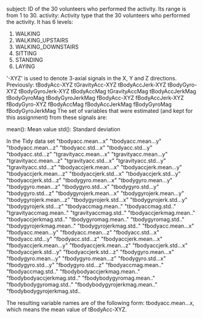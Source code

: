 subject:	ID of the 30 volunteers who performed the activity. Its range is from 1 to 30.
activity:	Activity type that the 30 volunteers who performed the activity.
 It has 6 levels:
 1. WALKING
 2. WALKING_UPSTAIRS
 3. WALKING_DOWNSTAIRS
 4. SITTING
 5. STANDING
 6. LAYING

'-XYZ' is used to denote 3-axial signals in the X, Y and Z directions.
Previously:
tBodyAcc-XYZ
tGravityAcc-XYZ
tBodyAccJerk-XYZ
tBodyGyro-XYZ
tBodyGyroJerk-XYZ
tBodyAccMag
tGravityAccMag
tBodyAccJerkMag
tBodyGyroMag
tBodyGyroJerkMag
fBodyAcc-XYZ
fBodyAccJerk-XYZ
fBodyGyro-XYZ
fBodyAccMag
fBodyAccJerkMag
fBodyGyroMag
fBodyGyroJerkMag
The set of variables that were estimated (and kept for this assignment) from these signals are:

mean(): Mean value
std(): Standard deviation

In the Tidy data set 
"tbodyacc.mean...x" "tbodyacc.mean...y" "tbodyacc.mean...z" "tbodyacc.std...x" "tbodyacc.std...y" "tbodyacc.std...z" "tgravityacc.mean...x" "tgravityacc.mean...y" "tgravityacc.mean...z" "tgravityacc.std...x" "tgravityacc.std...y" "tgravityacc.std...z" "tbodyaccjerk.mean...x" "tbodyaccjerk.mean...y" "tbodyaccjerk.mean...z" "tbodyaccjerk.std...x" "tbodyaccjerk.std...y" "tbodyaccjerk.std...z" "tbodygyro.mean...x" "tbodygyro.mean...y" "tbodygyro.mean...z" "tbodygyro.std...x" "tbodygyro.std...y" "tbodygyro.std...z" "tbodygyrojerk.mean...x" "tbodygyrojerk.mean...y" "tbodygyrojerk.mean...z" "tbodygyrojerk.std...x" "tbodygyrojerk.std...y" "tbodygyrojerk.std...z" "tbodyaccmag.mean.." "tbodyaccmag.std.." "tgravityaccmag.mean.." "tgravityaccmag.std.." "tbodyaccjerkmag.mean.." "tbodyaccjerkmag.std.." "tbodygyromag.mean.." "tbodygyromag.std.." "tbodygyrojerkmag.mean.." "tbodygyrojerkmag.std.." "fbodyacc.mean...x" "fbodyacc.mean...y" "fbodyacc.mean...z" "fbodyacc.std...x" "fbodyacc.std...y" "fbodyacc.std...z" "fbodyaccjerk.mean...x" "fbodyaccjerk.mean...y" "fbodyaccjerk.mean...z" "fbodyaccjerk.std...x" "fbodyaccjerk.std...y" "fbodyaccjerk.std...z" "fbodygyro.mean...x" "fbodygyro.mean...y" "fbodygyro.mean...z" "fbodygyro.std...x" "fbodygyro.std...y" "fbodygyro.std...z" "fbodyaccmag.mean.." "fbodyaccmag.std.." "fbodybodyaccjerkmag.mean.." "fbodybodyaccjerkmag.std.." "fbodybodygyromag.mean.." "fbodybodygyromag.std.." "fbodybodygyrojerkmag.mean.." "fbodybodygyrojerkmag.std..

The resulting variable names are of the following form: tbodyacc.mean...x, which means the mean value of tBodyAcc-XYZ.
